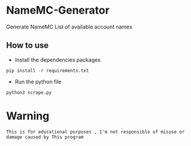 # NameMC-Generator
Generate NameMC List of available account names

## How to use

* Install the dependencies packages
```
pip install -r requirements.txt
```
* Run the python file
```
python3 scrape.py
```

# Warning
``
This is for educational purposes , I'm not responsible of misuse or damage caused by
This program
``

